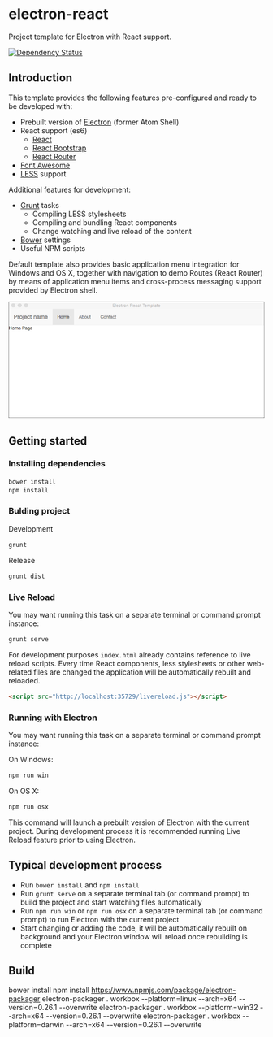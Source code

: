 # electron-react
Project template for Electron with React support.

[![Dependency Status](https://gemnasium.com/DenisVuyka/electron-react.svg)](https://gemnasium.com/DenisVuyka/electron-react)

## Introduction

This template provides the following features pre-configured and ready to be developed with:

- Prebuilt version of [Electron](https://github.com/atom/electron) (former Atom Shell)
- React support (es6)
  - [React](https://facebook.github.io/react/index.html)
  - [React Bootstrap](eact-bootstrap.github.io)
  - [React Router](https://github.com/rackt/react-router)
- [Font Awesome](http://fontawesome.io)
- [LESS](http://lesscss.org) support

Additional features for development:

- [Grunt](http://gruntjs.com) tasks
  - Compiling LESS stylesheets
  - Compiling and bundling React components
  - Change watching and live reload of the content
- [Bower](http://bower.io) settings
- Useful NPM scripts

Default template also provides basic application menu integration for Windows and OS X, together with navigation to demo Routes (React Router) by means of application menu items and cross-process messaging support provided by Electron shell.

![electron-react-osx](img/electron-react-osx.png)

## Getting started

### Installing dependencies

```bash
bower install
npm install
```

### Bulding project

Development

```bash
grunt
```

Release

```bash
grunt dist
```

### Live Reload

You may want running this task on a separate terminal or command prompt instance:

```bash
grunt serve
```

For development purposes `index.html` already contains reference to live reload scripts. Every time React components, less stylesheets or other web-related files are changed the application will be automatically rebuilt and reloaded.

```html
<script src="http://localhost:35729/livereload.js"></script>
```

### Running with Electron

You may want running this task on a separate terminal or command prompt instance:

On Windows:

```cmd
npm run win
```

On OS X:

```bash
npm run osx
```

This command will launch a prebuilt version of Electron with the current project. During development process it is recommended running Live Reload feature prior to using Electron.

## Typical development process

- Run `bower install` and `npm install`
- Run `grunt serve` on a separate terminal tab (or command prompt) to build the project and start watching files automatically
- Run `npm run win` or `npm run osx` on a separate terminal tab (or command prompt) to run Electron with the current project
- Start changing or adding the code, it will be automatically rebuilt on background and your Electron window will reload once rebuilding is complete





## Build
bower install
npm install
https://www.npmjs.com/package/electron-packager
electron-packager . workbox --platform=linux --arch=x64 --version=0.26.1 --overwrite
electron-packager . workbox --platform=win32 --arch=x64 --version=0.26.1 --overwrite
electron-packager . workbox --platform=darwin --arch=x64 --version=0.26.1 --overwrite

